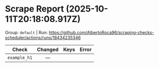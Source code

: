 # Scrape Report (2025-10-11T20:18:08.917Z)

Group: `default`  |  Run: https://github.com/AlbertoRoca96/scraping-checks-scheduler/actions/runs/18434235346

| Check | Changed | Keys | Error |
|---|:---:|:--|:--|
| `example_h1` | — |  |  |
